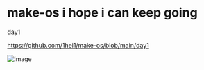# make-os  i hope i can keep going

day1

https://github.com/1hei1/make-os/blob/main/day1

![image](https://user-images.githubusercontent.com/109926235/198869535-ba436c77-c41c-461c-8e78-da36a1d433d6.png)

